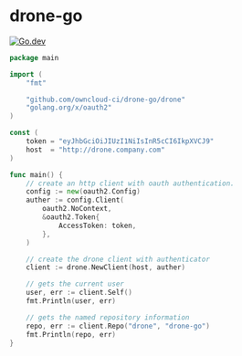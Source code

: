 # drone-go

[![Go.dev](https://pkg.go.dev/badge/github.com/owncloud-ci/drone-go)](https://pkg.go.dev/github.com/owncloud-ci/drone-go?tab=doc)

```Go
package main

import (
	"fmt"

	"github.com/owncloud-ci/drone-go/drone"
	"golang.org/x/oauth2"
)

const (
	token = "eyJhbGciOiJIUzI1NiIsInR5cCI6IkpXVCJ9"
	host  = "http://drone.company.com"
)

func main() {
	// create an http client with oauth authentication.
	config := new(oauth2.Config)
	auther := config.Client(
		oauth2.NoContext,
		&oauth2.Token{
			AccessToken: token,
		},
	)

	// create the drone client with authenticator
	client := drone.NewClient(host, auther)

	// gets the current user
	user, err := client.Self()
	fmt.Println(user, err)

	// gets the named repository information
	repo, err := client.Repo("drone", "drone-go")
	fmt.Println(repo, err)
}
```
